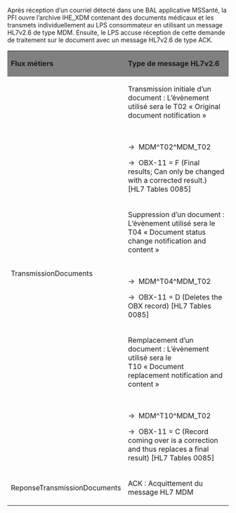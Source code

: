 Après réception d’un courriel détecté dans une BAL applicative MSSanté, la PFI ouvre l’archive IHE_XDM contenant des documents médicaux et les transmets individuellement au LPS consommateur en utilisant un message HL7v2.6 de type MDM.
Ensuite, le LPS accuse réception de cette demande de traitement sur le document avec un message HL7v2.6 de type ACK. 
<table width="680">
<tbody>
<tr>
<td style="background-color: grey; width: 217px;" width="217">
<p><strong>Flux m&eacute;tiers</strong></p>
</td>
<td style="background-color: grey; width: 217px;" width="463">
<p><strong>Type de message HL7v2.6</strong></p>
</td>
</tr>
<tr>
<td rowspan="3" width="217">
<p>TransmissionDocuments</p>
</td>
<td width="463">
<p>Transmission initiale d&rsquo;un document&nbsp;: L&rsquo;&eacute;v&egrave;nement utilis&eacute; sera le T02&nbsp;&laquo;&nbsp;Original document notification&nbsp;&raquo;</p>
<p>&nbsp;</p>
<p>-&gt;&nbsp; MDM^T02^MDM_T02</p>
<p>-&gt;&nbsp; OBX-11 = F (Final results; Can only be changed with a corrected result.) [HL7 Tables 0085]</p>
</td>
</tr>
<tr>
<td width="463">
<p>Suppression d&rsquo;un document : L&rsquo;&eacute;v&egrave;nement utilis&eacute; sera le T04&nbsp;&laquo;&nbsp;Document status change notification and content&nbsp;&raquo;</p>
<p>&nbsp;</p>
<p>-&gt;&nbsp; MDM^T04^MDM_T02</p>
<p>-&gt;&nbsp; OBX-11 = D (Deletes the OBX record) [HL7 Tables 0085]</p>
</td>
</tr>
<tr>
<td width="463">
<p>Remplacement d&rsquo;un document&nbsp;: L&rsquo;&eacute;v&egrave;nement utilis&eacute; sera le T10&nbsp;&laquo;&nbsp;Document replacement notification and content&nbsp;&raquo;</p>
<p>&nbsp;</p>
<p>-&gt;&nbsp; MDM^T10^MDM_T02</p>
<p>-&gt;&nbsp; OBX-11 = C (Record coming over is a correction and thus replaces a final result) [HL7 Tables 0085]</p>
</td>
</tr>
<tr>
<td width="217">
<p>ReponseTransmissionDocuments</p>
</td>
<td width="463">
<p>ACK : Acquittement du message HL7 MDM</p>
</td>
</tr>
</tbody>
</table>